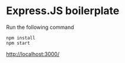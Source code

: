 # Express.JS boilerplate

Run the following command

``` 
npm install
npm start 
```

[http://localhost:3000/](http://localhost:3000/)
